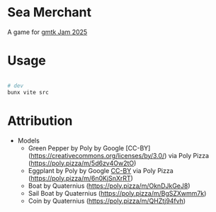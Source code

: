 # Sea Merchant

A game for [gmtk Jam 2025](https://itch.io/jam/gmtk-2025)

# Usage

```sh

# dev
bunx vite src

```


# Attribution

- Models
  - Green Pepper by Poly by Google [CC-BY] (https://creativecommons.org/licenses/by/3.0/) via Poly Pizza (https://poly.pizza/m/5d6zv4Ow2tO)
  - Eggplant by Poly by Google [CC-BY](https://creativecommons.org/licenses/by/3.0/) via Poly Pizza (https://poly.pizza/m/6n0KjSnXrRT)
  - Boat by Quaternius (https://poly.pizza/m/OknDJkGeJ8)
  - Sail Boat by Quaternius (https://poly.pizza/m/BgSZXwmm7k)
  - Coin by Quaternius (https://poly.pizza/m/QHZtj94fvh)

